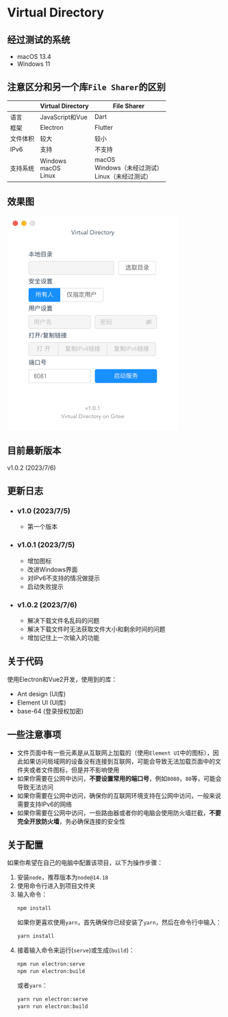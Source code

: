# Virtual Directory

## 经过测试的系统
-  macOS 13.4
-  Windows 11

## 注意区分和另一个库`File Sharer`的区别


||Virtual Directory|File Sharer|
|-|-|-|
语言|JavaScript和Vue|Dart
框架|Electron|Flutter
文件体积|较大|较小
IPv6|支持|不支持
支持系统|Windows<br/>macOS<br/>Linux|macOS<br/>Windows（未经过测试）<br>Linux（未经过测试）

## 效果图

![在macOS上的效果图](_demo/shotcut_macOS.png)

## 目前最新版本
v1.0.2 (2023/7/6)

## 更新日志
- ### v1.0 (2023/7/5)
  - 第一个版本

- ### v1.0.1 (2023/7/5)
  - 增加图标
  - 改进Windows界面
  - 对IPv6不支持的情况做提示
  - 启动失败提示

- ### v1.0.2 (2023/7/6)
  - 解决下载文件名乱码的问题
  - 解决下载文件时无法获取文件大小和剩余时间的问题
  - 增加记住上一次输入的功能

## 关于代码
使用Electron和Vue2开发，使用到的库：

- Ant design (UI库)
- Element UI (UI库)
- base-64 (登录授权加密)

## 一些注意事项
- 文件页面中有一些元素是从互联网上加载的（使用`Element UI`中的图标），因此如果访问局域网的设备没有连接到互联网，可能会导致无法加载页面中的文件夹或者文件图标，但是并不影响使用
- 如果你需要在公网中访问，**不要设置常用的端口号**，例如`8080`，`80`等，可能会导致无法访问
- 如果你需要在公网中访问，确保你的互联网环境支持在公网中访问，一般来说需要支持IPv6的网络
- 如果你需要在公网中访问，一些路由器或者你的电脑会使用防火墙拦截，**不要完全开放防火墙**，务必确保连接的安全性

## 关于配置
如果你希望在自己的电脑中配置该项目，以下为操作步骤：

1. 安装`node`，推荐版本为`node@14.18`
2. 使用命令行进入到项目文件夹
3. 输入命令：
   ```bash
   npm install
   ```
   如果你更喜欢使用`yarn`，首先确保你已经安装了`yarn`，然后在命令行中输入：
   ```bash
   yarn install
   ```
4. 接着输入命令来运行(`serve`)或生成(`build`)：
   ```bash
   npm run electron:serve
   npm run electron:build
   ```
   或者`yarn`：
   ```bash
   yarn run electron:serve
   yarn run electron:build
   ```